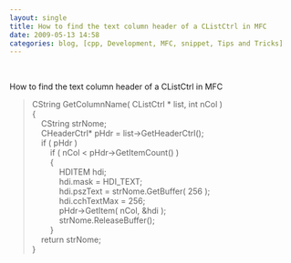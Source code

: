 ```yaml
---
layout: single
title: How to find the text column header of a CListCtrl in MFC
date: 2009-05-13 14:58
categories: blog, [cpp, Development, MFC, snippet, Tips and Tricks]
---
```

<p>&#160;</p>  <p>How to find the text column header of a CListCtrl in MFC</p>  <blockquote>   <p>CString GetColumnName( CListCtrl * list, int nCol )     <br />{      <br />&#160;&#160;&#160; CString strNome;       <br />&#160;&#160;&#160; CHeaderCtrl* pHdr = list-&gt;GetHeaderCtrl();      <br />&#160;&#160;&#160; if ( pHdr )      <br />&#160;&#160;&#160;&#160;&#160;&#160;&#160; if ( nCol &lt; pHdr-&gt;GetItemCount() )      <br />&#160;&#160;&#160;&#160;&#160;&#160;&#160; {      <br />&#160;&#160;&#160;&#160;&#160;&#160;&#160;&#160;&#160;&#160;&#160; HDITEM hdi;      <br />&#160;&#160;&#160;&#160;&#160;&#160;&#160;&#160;&#160;&#160;&#160; hdi.mask = HDI_TEXT;      <br />&#160;&#160;&#160;&#160;&#160;&#160;&#160;&#160;&#160;&#160;&#160; hdi.pszText = strNome.GetBuffer( 256 );      <br />&#160;&#160;&#160;&#160;&#160;&#160;&#160;&#160;&#160;&#160;&#160; hdi.cchTextMax = 256;      <br />&#160;&#160;&#160;&#160;&#160;&#160;&#160;&#160;&#160;&#160;&#160; pHdr-&gt;GetItem( nCol, &amp;hdi );      <br />&#160;&#160;&#160;&#160;&#160;&#160;&#160;&#160;&#160;&#160;&#160; strNome.ReleaseBuffer();      <br />&#160;&#160;&#160;&#160;&#160;&#160;&#160; }      <br />&#160;&#160;&#160; return strNome;      <br />}</p></blockquote>

